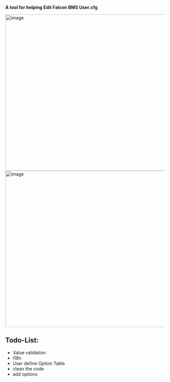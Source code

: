 **A tool for helping Edit Falcon BMS User.cfg**

<img width="694" height="493" alt="image" src="https://github.com/user-attachments/assets/2ea145c3-eefb-4293-b2d8-7bb8a73bca6e" />

<img width="694" height="493" alt="image" src="https://github.com/user-attachments/assets/191e9d62-2942-4890-8276-3af965d2a45d" />


## Todo-List:
- Value validation
- I18n
- User define Option Table
- clean the code
- add options
